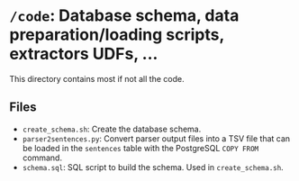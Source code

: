 # `/code`: Database schema, data preparation/loading scripts, extractors UDFs, ... 

This directory contains most if not all the code.

## Files

* `create_schema.sh`: Create the database schema.
* `parser2sentences.py`: Convert parser output files into a TSV file that can be
  loaded in the `sentences` table with the PostgreSQL `COPY FROM` command.
* `schema.sql`: SQL script to build the schema. Used in `create_schema.sh`.

